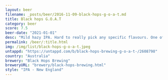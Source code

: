 ```yaml
---
layout: beer
filename: _posts/beer/2016-11-09-black-hops-g-o-a-t.md
title: Black hops G.O.A.T
category: beer
score: 7.5
beer-date: "2021-01-01"
desc: "Mild hazy IPA. Hard to really pick any specific flavours. One of those tasty yet kind of boring beers"
permalink: /beer/:title.html
img: /img/list/black-hops-g-o-a-t.jpeg
untappd: "https://untappd.com/b/black-hops-brewing-g-o-a-t-/2608798"
country: "Australia"
brewery: "Black Hops Brewing"
breweryURL: "brewery/black-hops-brewing.html"
style: "IPA - New England"
---
```

